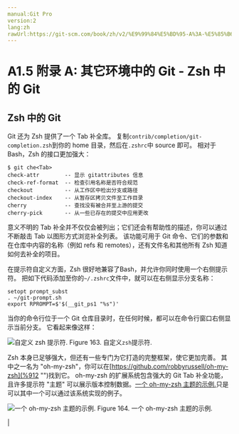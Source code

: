 ```yaml
---
manual:Git Pro
version:2
lang:zh
rawUrl:https://git-scm.com/book/zh/v2/%E9%99%84%E5%BD%95-A%3A-%E5%85%B6%E5%AE%83%E7%8E%AF%E5%A2%83%E4%B8%AD%E7%9A%84-Git-Zsh-%E4%B8%AD%E7%9A%84-Git
---
```



# A1.5 附录 A: 其它环境中的 Git - Zsh 中的 Git

## Zsh 中的 Git<a name="_zsh_中的_git"></a>


Git 还为 Zsh 提供了一个 Tab 补全库。 复制`contrib/completion/git-completion.zsh`到你的 home 目录，然后在`.zshrc`中 source 即可。 相对于 Bash，Zsh 的接口更加强大：



```
$ git che<Tab>
check-attr        -- 显示 gitattributes 信息
check-ref-format  -- 检查引用名称是否符合规范
checkout          -- 从工作区中检出分支或路径
checkout-index    -- 从暂存区拷贝文件至工作目录
cherry            -- 查找没有被合并至上游的提交
cherry-pick       -- 从一些已存在的提交中应用更改
```




意义不明的 Tab 补全并不仅仅会被列出；它们还会有帮助性的描述，你可以通过不断敲击 Tab 以图形方式浏览补全列表。 该功能可用于 Git 命令、它们的参数和在仓库中内容的名称（例如 refs 和 remotes），还有文件名和其他所有 Zsh 知道如何去补全的项目。




在提示符自定义方面，Zsh 很好地兼容了Bash，并允许你同时使用一个右侧提示符。 把如下代码添加至你的`~/.zshrc`文件中，就可以在右侧显示分支名称：



```
setopt prompt_subst
. ~/git-prompt.sh
export RPROMPT=$'$(__git_ps1 "%s")'
```




当你的命令行位于一个 Git 仓库目录时，在任何时候，都可以在命令行窗口右侧显示当前分支。 它看起来像这样：


![自定义 `zsh` 提示符.](%910.png "")
Figure 163. 自定义`zsh`提示符.



Zsh 本身已足够强大，但还有一些专门为它打造的完整框架，使它更加完善。 其中之一名为 &quot;oh-my-zsh&quot;，你可以在[https://github.com/robbyrussell/oh-my-zsh](%912  "")找到它。 oh-my-zsh 的扩展系统包含强大的 Git Tab 补全功能，且许多提示符 &quot;主题&quot; 可以展示版本控制数据。[一个 oh-my-zsh 主题的示例.](%913  "")只是可以其中一个可以通过该系统实现的例子。


![一个 oh-my-zsh 主题的示例.](%911.png "")
Figure 164. 一个 oh-my-zsh 主题的示例.

|


